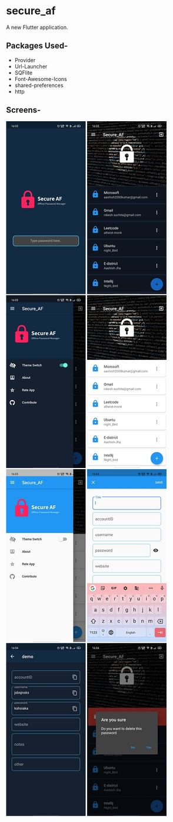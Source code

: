 # secure_af

A new Flutter application.

## Packages Used-
 - Provider
 - Url-Launcher
 - SQFlite
 - Font-Awesome-Icons
 - shared-preferences
 - http

## Screens- 
![FinisedApp](https://github.com/Aashu-Jha/Images/blob/main/sec12.jpg)
![FinisedApp](https://github.com/Aashu-Jha/Images/blob/main/sec11.jpg)
![FinisedApp](https://github.com/Aashu-Jha/Images/blob/main/sec10.jpg)
![FinisedApp](https://github.com/Aashu-Jha/Images/blob/main/sec9.jpg)
![FinisedApp](https://github.com/Aashu-Jha/Images/blob/main/sec8.jpg)
![FinisedApp](https://github.com/Aashu-Jha/Images/blob/main/sec6.jpg)
![FinisedApp](https://github.com/Aashu-Jha/Images/blob/main/sec2.jpg)
![FinisedApp](https://github.com/Aashu-Jha/Images/blob/main/sec1.jpg)

